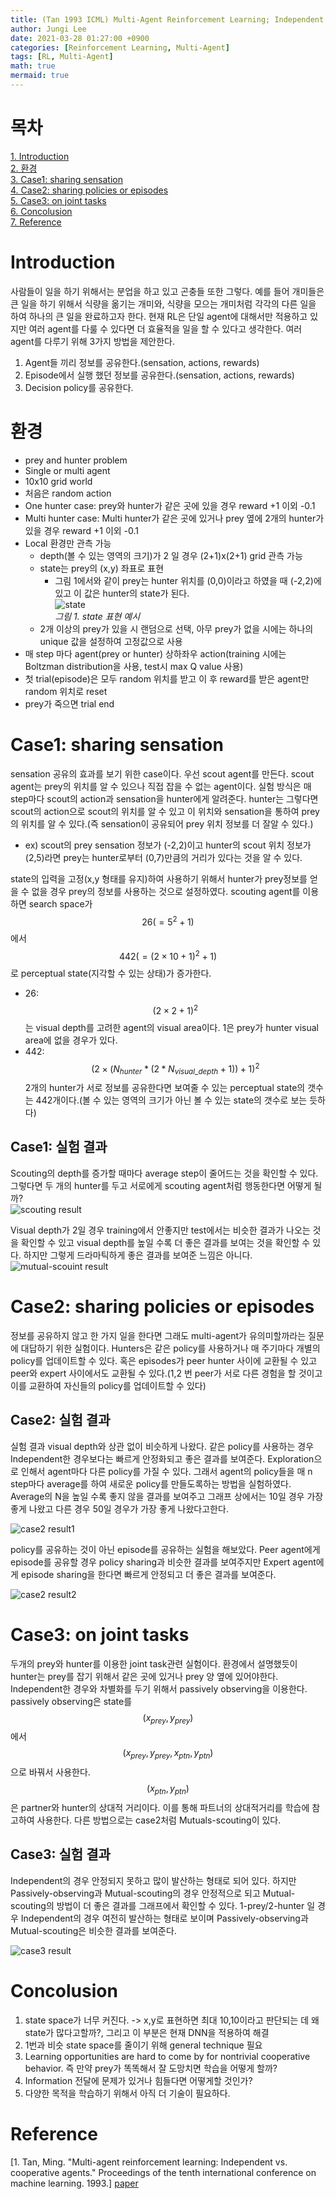 ```yaml
---
title: (Tan 1993 ICML) Multi-Agent Reinforcement Learning; Independent vs Cooperative Agents 
author: Jungi Lee
date: 2021-03-28 01:27:00 +0900
categories: [Reinforcement Learning, Multi-Agent]
tags: [RL, Multi-Agent]
math: true
mermaid: true
---
```

# 목차
[1. Introduction](#introduction)  
[2. 환경](#환경)  
[3. Case1: sharing sensation](#case1-sharing-sensation)  
[4. Case2: sharing policies or episodes](#case2-sharing-policies-or-episodes)  
[5. Case3: on joint tasks](#case3-on-joint-tasks)  
[6. Concolusion](#concolusion)  
[7. Reference](#reference)

# Introduction
사람들이 일을 하기 위해서는 분업을 하고 있고 곤충들 또한 그렇다. 예를 들어 개미들은 큰 일을 하기 위해서 식량을 옮기는 개미와, 식량을 모으는 개미처럼 각각의 다른 일을 하여 하나의 큰 일을 완료하고자 한다. 현재 RL은 단일 agent에 대해서만 적용하고 있지만 여러 agent를 다룰 수 있다면 더 효율적을 일을 할 수 있다고 생각한다. 여러 agent를 다루기 위해 3가지 방법을 제안한다.
1. Agent들 끼리 정보를 공유한다.(sensation, actions, rewards)  
2. Episode에서 실행 했던 정보를 공유한다.(sensation, actions, rewards)  
3. Decision policy를 공유한다.

# 환경
- prey and hunter problem
- Single or multi agent
- 10x10 grid world
- 처음은 random action
- One hunter case: prey와 hunter가 같은 곳에 있을 경우 reward +1 이외 -0.1 
- Multi hunter case: Multi hunter가 같은 곳에 있거나 prey 옆에 2개의 hunter가 있을 경우 reward +1 이외 -0.1
- Local 환경만 관측 가능   
	- depth(볼 수 있는 영역의 크기)가 2 일 경우 (2+1)x(2+1) grid 관측 가능  
	- state는 prey의 (x,y) 좌표로 표현
		- 그림 1에서와 같이 prey는 hunter 위치를 (0,0)이라고 하였을 때 (-2,2)에 있고 이 값은 hunter의 state가 된다.  
		![state][Figure2]  
		_그림 1. state 표현 예시_
	- 2개 이상의 prey가 있을 시 랜덤으로 선택, 아무 prey가 없을 시에는 하나의 unique 값을 설정하여 고정값으로 사용  
- 매 step 마다 agent(prey or hunter) 상하좌우 action(training 시에는 Boltzman distribution을 사용, test시 max Q value 사용)
- 첫 trial(episode)은 모두 random 위치를 받고 이 후 reward를 받은 agent만 random 위치로 reset
- prey가 죽으면 trial end

# Case1: sharing sensation
sensation 공유의 효과를 보기 위한 case이다. 우선 scout agent를 만든다. scout agent는 prey의 위치를 알 수 있으나 직접 잡을 수 없는 agent이다. 실험 방식은 매 step마다 scout의 action과 sensation을 hunter에게 알려준다. hunter는 그렇다면 scout의 action으로 scout의 위치를 알 수 있고 이 위치와 sensation을 통하여 prey의 위치를 알 수 있다.(즉 sensation이 공유되어 prey 위치 정보를 더 잘알 수 있다.)  
- ex) scout의 prey sensation 정보가 (-2,2)이고 hunter의 scout 위치 정보가 (2,5)라면 prey는 hunter로부터 (0,7)만큼의 거리가 있다는 것을 알 수 있다.  

state의 입력을 고정(x,y 형태를 유지)하여  사용하기 위해서 hunter가 prey정보를 얻을 수 없을 경우 prey의 정보를 사용하는 것으로 설정하였다. scouting agent를 이용하면 search space가 $$26(=5^2+1)$$에서 $$442(=(2 \times10 +1)^2 +1)$$로 perceptual state(지각할 수 있는 상태)가 증가한다.  
- 26: $$(2 \times 2 + 1)^2$$는 visual depth를 고려한 agent의 visual area이다. 1은 prey가 hunter visual area에 없을 경우가 있다.
- 442: $$(2 \times (N_{hunter}* (2*N_{visual\_depth}+1)) + 1)^2$$ 2개의 hunter가 서로 정보를 공유한다면 보여줄 수 있는 perceptual state의 갯수는 442개이다.(볼 수 있는 영역의 크기가 아닌 볼 수 있는 state의 갯수로 보는 듯하다)

## Case1: 실험 결과 
Scouting의 depth를 증가할 때마다 average step이 줄어드는 것을 확인할 수 있다. 그렇다면 두 개의 hunter를 두고 서로에게 scouting agent처럼 행동한다면 어떻게 될까?  
![scouting result][Table2]  

Visual depth가 2일 경우 training에서 안좋지만 test에서는 비슷한 결과가 나오는 것을 확인할 수 있고 visual depth를 높일 수록 더 좋은 결과를 보여는 것을 확인할 수 있다. 하지만 그렇게 드라마틱하게 좋은 결과를 보여준 느낌은 아니다.  
![mutual-scouint result][Table3]  

# Case2: sharing policies or episodes  
정보를 공유하지 않고 한 가지 일을 한다면 그래도 multi-agent가 유의미할까라는 질문에 대답하기 위한 실험이다. Hunters은 같은 policy를 사용하거나 매 주기마다 개별의 policy를 업데이트할 수 있다. 혹은 episodes가 peer hunter 사이에 교환될 수 있고 peer와 expert 사이에서도 교환될 수 있다.(1,2 번 peer가 서로 다른 경험을 할 것이고 이를 교환하여 자신들의 policy를 업데이트할 수 있다)


## Case2: 실험 결과  
실험 결과 visual depth와 상관 없이 비슷하게 나왔다. 같은 policy를 사용하는 경우 Independent한 경우보다는 빠르게 안정화되고 좋은 결과를 보여준다. Exploration으로 인해서 agent마다 다른 policy를 가질 수 있다. 그래서 agent의 policy들을 매 n step마다 average를 하여 새로운 policy를 만들도록하는 방법을 실험하였다. Average의 N을 높일 수록 좋지 않을 결과를 보여주고 그래프 상에서는 10일 경우 가장 좋게 나왔고 다른 경우 50일 경우가 가장 좋게 나왔다고한다. 

![case2 result1][Figure3&4]

policy를 공유하는 것이 아닌 episode를 공유하는 실험을 해보았다. Peer agent에게 episode를 공유할 경우 policy sharing과 비슷한 결과를 보여주지만 Expert agent에게 episode sharing을 한다면 빠르게 안정되고 더 좋은 결과를 보여준다.  

![case2 result2][Figure5&6]

# Case3: on joint tasks  
두개의 prey와 hunter를 이용한 joint task관련 실험이다. 환경에서 설명했듯이 hunter는 prey를 잡기 위해서 같은 곳에 있거나 prey 양 옆에 있어야한다. Independent한 경우와 차별화를 두기 위해서 passively observing을 이용한다. passively observing은 state를 $$(x_{prey}, y_{prey})$$에서 $$(x_{prey}, y_{prey}, x_{ptn}, y_{ptn})$$으로 바꿔서 사용한다. $$(x_{ptn}, y_{ptn})$$은 partner와 hunter의 상대적 거리이다. 이를 통해 파트너의 상대적거리를 학습에 참고하여 사용한다. 다른 방법으로는 case2처럼 Mutuals-scouting이 있다.

## Case3: 실험 결과
Independent의 경우 안정되지 못하고 많이 발산하는 형태로 되어 있다. 하지만 Passively-observing과 Mutual-scouting의 경우 안정적으로 되고 Mutual-scouting의 방법이 더 좋은 결과를 그래프에서 확인할 수 있다. 1-prey/2-hunter 일 경우 Independent의 경우 여전히 발산하는 형태로 보이며 Passively-observing과 Mutual-scouting은 비슷한 결과를 보여준다.

![case3 result][Figure7&8]

# Concolusion
1. state space가 너무 커진다. -> x,y로 표현하면 최대 10,10이라고 판단되는 데 왜 state가 많다고할까?, 그리고 이 부분은 현재 DNN을 적용하여 해결  
2. 1번과 비슷 state space를 줄이기 위해 general technique 필요   
3. Learning opportunities are hard to come by for nontrivial cooperative behavior. 즉 만약 prey가 똑똑해서 잘 도망치면 학습을 어떻게 할까?   
4. Information 전달에 문제가 있거나 힘들다면 어떻게할 것인가?   
5. 다양한 목적을 학습하기 위해서 아직 더 기술이 필요하다.  


# Reference
[1. Tan, Ming. "Multi-agent reinforcement learning: Independent vs. cooperative agents." Proceedings of the tenth international conference on machine learning. 1993.] [paper]

[Figure2]: /assets/img/MARL/1993/Figure2.png 
[Table2]: /assets/img/MARL/1993/Table2.png
[Table3]: /assets/img/MARL/1993/Table3.png
[Figure3&4]: /assets/img/MARL/1993/Figure3&4.png 
[Figure5&6]: /assets/img/MARL/1993/Figure5&6.png 
[Figure7&8]: /assets/img/MARL/1993/Figure7&8.png 

[paper]: https://web.media.mit.edu/~cynthiab/Readings/tan-MAS-reinfLearn.pdf 
